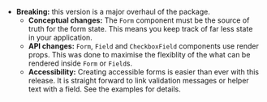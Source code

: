 - **Breaking:** this version is a major overhaul of the package.
  - **Conceptual changes:** The `Form` component must be the source of truth for the form state. This means you keep track of far less state in your application.
  - **API changes:** `Form`, `Field` and `CheckboxField` components use render props. This was done to maximise the flexiblity of the what can be rendered inside `Form` or `Field`s.
  - **Accessibility:** Creating accessible forms is easier than ever with this release. It is straight forward to link validation messages or helper text with a field. See the examples for details.
